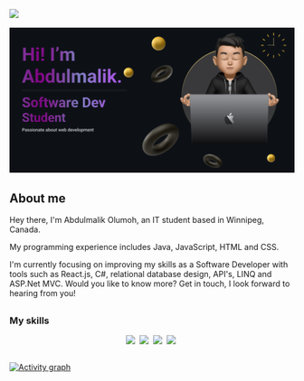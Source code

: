 ![](./assets/languages.png)


<p align=”center”>

<img src="https://github.com/aolumoh/aolumoh/blob/main/assets/git-banner.png" alt="my banner">

</p>

## About me

Hey there, I'm Abdulmalik Olumoh, an IT student based in Winnipeg, Canada. 

My programming experience includes Java, JavaScript, HTML and CSS. 

I'm currently focusing on improving my skills as a Software Developer with tools such as React.js, 
C#, relational database design, API's, LINQ and ASP.Net MVC. Would you like to know more?
Get in touch, I look forward to hearing from you!

##

### My skills
<p align="center">
  <img src="https://img.shields.io/badge/code-javascript-informational?style=for-the-badge&logo=javascript&logoColor=white&color=800080"/>&nbsp;
  <img src="https://img.shields.io/badge/code-java-informational?style=for-the-badge&logo=coffeescript&logoColor=white&color=800080")/>&nbsp;
  <img src="https://img.shields.io/badge/web-html-informational?style=for-the-badge&logo=html5&logoColor=white&color=800080")/>&nbsp;
  <img src="https://img.shields.io/badge/web-css-informational?style=for-the-badge&logo=css3&logoColor=white&color=800080")/>&nbsp;
</p>

##

[![Activity graph](https://github-readme-activity-graph.vercel.app/graph?username=aolumoh&bg_color=0c1014&color=ffffff&line=800080&point=e0d7d7&area=true&hide_border=true)](https://github.com/ashutosh00710/github-readme-activity-graph)
